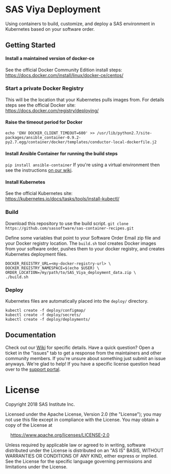 # SAS Viya Deployment
Using containers to build, customize, and deploy a SAS environment in Kubernetes based on your software order.

## Getting Started

#### Install a maintained version of docker-ce
See the official Docker Community Edition install steps: https://docs.docker.com/install/linux/docker-ce/centos/

### Start a private Docker Registry
This will be the location that your Kubernetes pulls images from.
For details steps see the official Docker site: https://docs.docker.com/registry/deploying/

#### Raise the timeout period for Docker
`echo 'ENV DOCKER_CLIENT_TIMEOUT=600' >> /usr/lib/python2.7/site-packages/ansible_container-0.9.2-py2.7.egg/container/docker/templates/conductor-local-dockerfile.j2`

#### Install Ansible Container for running the build steps
`pip install ansible-container` 
If you're using a virtual environment then see the instructions [on our wiki](https://github.com/sassoftware/sas-container-recipes/wiki).

#### Install Kubernetes
See the official Kubernetes site: https://kubernetes.io/docs/tasks/tools/install-kubectl/

### Build
Download this repository to use the build script.
`git clone https://github.com/sassoftware/sas-container-recipes.git`

Define some variables that point to your Software Order Email zip file and your Docker registry location.
The `build.sh` tool creates Docker images from your software order, pushes them to your docker registry, and creates Kubernetes deployment files.
```
DOCKER_REGISTRY_URL=<my-docker-registry-url> \
DOCKER_REGISTRY_NAMESPACE=$(echo $USER) \
ORDER_LOCATION=/my/path/to/SAS_Viya_deployment_data.zip \
./build.sh
```

### Deploy
Kubernetes files are automatically placed into the `deploy/` directory. 
```
kubectl create -f deploy/configmap/
kubectl create -f deploy/secrets/
kubectl create -f deploy/deployments/
```

## Documentation
Check out our [Wiki](https://github.com/sassoftware/sas-container-recipes/wiki) for specific details.
Have a quick question? Open a ticket in the "issues" tab to get a response from the maintainers and other community members. If you're unsure about something just submit an issue anyways. We're glad to help!
If you have a specific license question head over to the [support portal](https://support.sas.com/en/support-home.html).

# License
Copyright 2018 SAS Institute Inc.

Licensed under the Apache License, Version 2.0 (the "License");
you may not use this file except in compliance with the License.
You may obtain a copy of the License at

&nbsp;&nbsp;&nbsp;&nbsp;https://www.apache.org/licenses/LICENSE-2.0

Unless required by applicable law or agreed to in writing, software
distributed under the License is distributed on an "AS IS" BASIS,
WITHOUT WARRANTIES OR CONDITIONS OF ANY KIND, either express or implied.
See the License for the specific language governing permissions and
limitations under the License.
